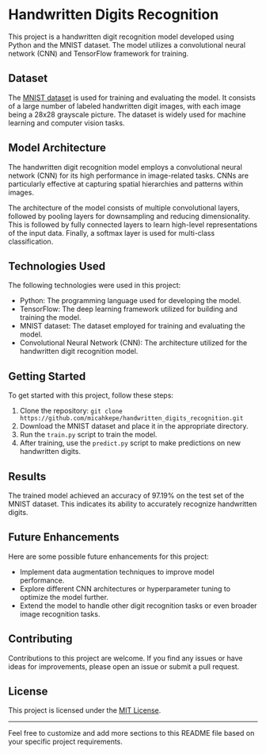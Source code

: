 # Handwritten Digits Recognition

This project is a handwritten digit recognition model developed using Python and the MNIST dataset. The model utilizes a convolutional neural network (CNN) and TensorFlow framework for training.

## Dataset

The [MNIST dataset](https://github.com/micahkepe/handwritten_digits_recognition) is used for training and evaluating the model. It consists of a large number of labeled handwritten digit images, with each image being a 28x28 grayscale picture. The dataset is widely used for machine learning and computer vision tasks.

## Model Architecture

The handwritten digit recognition model employs a convolutional neural network (CNN) for its high performance in image-related tasks. CNNs are particularly effective at capturing spatial hierarchies and patterns within images.

The architecture of the model consists of multiple convolutional layers, followed by pooling layers for downsampling and reducing dimensionality. This is followed by fully connected layers to learn high-level representations of the input data. Finally, a softmax layer is used for multi-class classification.

## Technologies Used

The following technologies were used in this project:

- Python: The programming language used for developing the model.
- TensorFlow: The deep learning framework utilized for building and training the model.
- MNIST dataset: The dataset employed for training and evaluating the model.
- Convolutional Neural Network (CNN): The architecture utilized for the handwritten digit recognition model.

## Getting Started

To get started with this project, follow these steps:

1. Clone the repository: `git clone https://github.com/micahkepe/handwritten_digits_recognition.git`
2. Download the MNIST dataset and place it in the appropriate directory.
4. Run the `train.py` script to train the model.
5. After training, use the `predict.py` script to make predictions on new handwritten digits.

## Results
The trained model achieved an accuracy of 97.19% on the test set of the MNIST dataset. This indicates its ability to accurately recognize handwritten digits.

## Future Enhancements

Here are some possible future enhancements for this project:

- Implement data augmentation techniques to improve model performance.
- Explore different CNN architectures or hyperparameter tuning to optimize the model further.
- Extend the model to handle other digit recognition tasks or even broader image recognition tasks.

## Contributing

Contributions to this project are welcome. If you find any issues or have ideas for improvements, please open an issue or submit a pull request.

## License

This project is licensed under the [MIT License](https://github.com/micahkepe/handwritten_digits_recognition/blob/main/LICENSE).

---

Feel free to customize and add more sections to this README file based on your specific project requirements.
